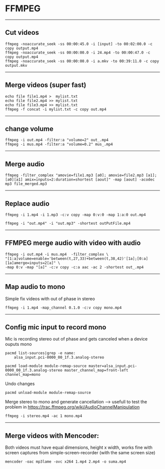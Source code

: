 # FFMPEG

***
## Cut videos

    ffmpeg -noaccurate_seek -ss 00:00:45.0 -i [input] -to 00:02:00.0 -c copy output.mp4
    ffmpeg -noaccurate_seek -ss 00:00:00.0 -i 24.mp4 -to 00:00:47.0 -c copy output.mp4
    ffmpeg -noaccurate_seek -ss 00:00:00.0 -i a.mkv -to 00:39:11.0 -c copy output.mkv


***
## Merge videos (super fast)

    echo file file1.mp4 >  mylist.txt
    echo file file2.mp4 >> mylist.txt
    echo file file3.mp4 >> mylist.txt
    ffmpeg -f concat -i mylist.txt -c copy out.mp4


***
## change volume

    ffmpeg -i out.mp4 -filter:a "volume=2" out_.mp4
    ffmpeg -i mus.mp4 -filter:a "volume=0.2" mus_.mp4


***
## Merge audio

    ffmpeg -filter_complex "amovie=file1.mp3 [a0]; amovie=file2.mp3 [a1]; [a0][a1] amix=inputs=2:duration=shortest [aout]" -map [aout] -acodec mp3 file_merged.mp3



***
## Replace audio

    ffmpeg -i 1.mp4 -i 1.mp3 -c:v copy -map 0:v:0 -map 1:a:0 out.mp4

    ffmpeg -i "out.mp4" -i "out.mp3" -shortest outPutFile.mp4


***
## FFMPEG merge audio with video with audio

    ffmpeg -i out.mp4 -i mus.mp4  -filter_complex \
    "[1:a]volume=enable='between(t,27,33)+between(t,38,42)'[1a];[0:a][1a]amerge=inputs=2[a]" \
    -map 0:v -map "[a]" -c:v copy -c:a aac -ac 2 -shortest out_.mp4


***
## Map audio to mono
Simple fix videos with out of phase in stereo

    ffmpeg -i 1.mp4 -map_channel 0.1.0 -c:v copy mono.mp4


***
## Config mic input to record mono
Mic is recording stereo out of phase and gets canceled when a device ouputs mono

    pacmd list-sources|grep -e name:
        alsa_input.pci-0000_00_1f.3.analog-stereo

    pacmd load-module module-remap-source master=alsa_input.pci-0000_00_1f.3.analog-stereo master_channel_map=front-left channel_map=mono

Undo changes

    pacmd unload-module module-remap-source

Merge stereo to mono and generate cancellation --> usefull to test the problem
in https://trac.ffmpeg.org/wiki/AudioChannelManipulation

    ffmpeg -i stereo.mp4 -ac 1 mono.mp4


***
## Merge videos with Mencoder:
Both videos must have equal dimensions, height x width, works fine with screen captures from simple-screen-recorder (with the same screen size)

    mencoder -oac mp3lame -ovc x264 1.mp4 2.mp4 -o suma.mp4
